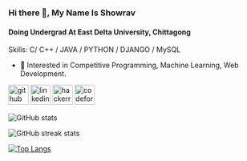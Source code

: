 ### Hi there 👋, My Name Is Showrav
#### Doing Undergrad At East Delta University, Chittagong

Skills:  C/ C++ / JAVA / PYTHON / DJANGO / MySQL

- 🌱 Interested in Competitive Programming, Machine Learning, Web Development.


[<img src='https://cdn.jsdelivr.net/npm/simple-icons@3.0.1/icons/github.svg' alt='github' height='40'>](https://github.com/Showrav-Dhar)  [<img src='https://cdn.jsdelivr.net/npm/simple-icons@3.0.1/icons/linkedin.svg' alt='linkedin' height='40'>](https://www.linkedin.com/in/www.linkedin.com/in/showrav-dhar-649242227/)  [<img src='https://cdn.jsdelivr.net/npm/simple-icons@3.0.1/icons/hackerrank.svg' alt='hackerrank' height='40'>](https://www.hackerrank.com/Showrav_Dhar_99)  [<img src='https://cdn.jsdelivr.net/npm/simple-icons@3.0.1/icons/codeforces.svg' alt='codeforces' height='40'>](https://codeforces.com/profile/dip7890)  

![GitHub stats](https://github-readme-stats.vercel.app/api?username=Showrav-Dhar&show_icons=true)  



![GitHub streak stats](https://streak-stats.demolab.com/?user=Showrav-Dhar) 

[![Top Langs](https://github-readme-stats.vercel.app/api/top-langs/?username=Showrav-Dhar)](https://github.com/anuraghazra/github-readme-stats)
